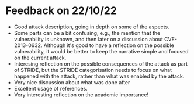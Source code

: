# Feedback on 22/10/22

* Good attack description, going in depth on some of the aspects.
* Some parts can be a bit confusing, e.g., the mention that the vulnerability is unknown, and then later on a discussion about CVE-2013-0632. Although it's 
good to have a reflection on the possible vulnerability, it would be better to keep the narrative simple and focused on the current attack. 
* Interesing reflection on the possible consequences of the attack as part of STRIDE, but the STRIDE categorisation needs to focus on what happened with the attack, 
rather than what was enabled by the attack. 
* Very nice discussion about what was done after
* Excellent usage of references. 
* Very interesting reflection on the academic importance! 
